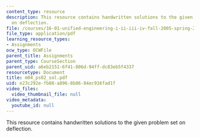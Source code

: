 ```yaml
---
content_type: resource
description: This resource contains handwritten solutions to the given problem set
  on deflection.
file: /courses/16-01-unified-engineering-i-ii-iii-iv-fall-2005-spring-2006/e23c292efb88a8968b8684ec916fad1f_m04_ps02_sol.pdf
file_type: application/pdf
learning_resource_types:
- Assignments
ocw_type: OCWFile
parent_title: Assignments
parent_type: CourseSection
parent_uid: a6eb2151-6f41-806d-94ff-dc83eb5f4337
resourcetype: Document
title: m04_ps02_sol.pdf
uid: e23c292e-fb88-a896-8b86-84ec916fad1f
video_files:
  video_thumbnail_file: null
video_metadata:
  youtube_id: null
---
```

This resource contains handwritten solutions to the given problem set on deflection.